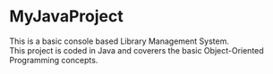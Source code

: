# MyJavaProject
This is a basic console based Library Management System.
<br>
This project is coded in Java and coverers the basic Object-Oriented Programming concepts.
